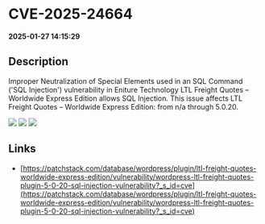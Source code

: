 # CVE-2025-24664

**2025-01-27 14:15:29**

## Description
Improper Neutralization of Special Elements used in an SQL Command ('SQL Injection') vulnerability in Eniture Technology LTL Freight Quotes – Worldwide Express Edition allows SQL Injection. This issue affects LTL Freight Quotes – Worldwide Express Edition: from n/a through 5.0.20.

![](https://img.shields.io/static/v1?label=Score&message=9.3&color=red)
![](https://img.shields.io/static/v1?label=Severity&message=CRITICAL&color=red)
![](https://img.shields.io/static/v1?label=CWE&message=SQL&color=green)

## Links
- [https://patchstack.com/database/wordpress/plugin/ltl-freight-quotes-worldwide-express-edition/vulnerability/wordpress-ltl-freight-quotes-plugin-5-0-20-sql-injection-vulnerability?_s_id=cve](https://patchstack.com/database/wordpress/plugin/ltl-freight-quotes-worldwide-express-edition/vulnerability/wordpress-ltl-freight-quotes-plugin-5-0-20-sql-injection-vulnerability?_s_id=cve)
